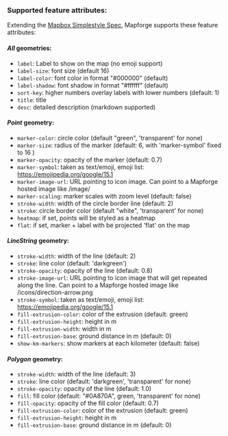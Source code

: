 ### Supported feature attributes:

Extending the [Mapbox Simplestyle Spec](https://github.com/mapbox/simplestyle-spec/tree/master/1.1.0), Mapforge supports these feature attributes:

#### *All* geometries:

* `label`: Label to show on the map (no emoji support)
* `label-size`: font size (default 16)
* `label-color`: font color in format "#000000" (default)
* `label-shadow`: font shadow in format "#ffffff" (default)
* `sort-key`: higher numbers overlay labels with lower numbers (default: 1)
* `title`: title
* `desc`: detailed description (markdown supported)

#### *Point* geometry:

* `marker-color`: circle color (default "green", 'transparent' for none)
* `marker-size`: radius of the marker (default: 6, with 'marker-symbol' fixed to 16 )
* `marker-opacity`: opacity of the marker (default: 0.7)
* `marker-symbol`: taken as text/emoji, emoji list: https://emojipedia.org/google/15.1
* `marker-image-url`: URL pointing to icon image. Can point to a Mapforge hosted image like /image/<id>
* `marker-scaling`: marker scales with zoom level (default: false)
* `stroke-width`: width of the circle border line (default: 2)
* `stroke`: circle border color (default "white", 'transparent' for none)
* `heatmap`: if set, points will be styled as a heatmap
* `flat`: if set, marker + label with be projected 'flat' on the map

#### *LineString* geometry:

* `stroke-width`: width of the line (default: 2)
* `stroke`: line color (default: 'darkgreen')
* `stroke-opacity`: opacity of the line (default: 0.8)
* `stroke-image-url`: URL pointing to icon image that will get repeated along the line. Can point to a Mapforge hosted image like /icons/direction-arrow.png
* `stroke-symbol`: taken as text/emoji, emoji list: https://emojipedia.org/google/15.1
* `fill-extrusion-color`: color of the extrusion (default: green)
* `fill-extrusion-height`: height in m
* `fill-extrusion-width`: width in m
* `fill-extrusion-base`: ground distance in m (default: 0)
* `show-km-markers`: show markers at each kilometer (default: false)

#### *Polygon* geometry:

* `stroke-width`: width of the line (default: 3)
* `stroke`: line color (default: 'darkgreen', 'transparent' for none)
* `stroke-opacity`: opacity of the line (default: 1.0)
* `fill`: fill color (default: "#0A870A", green, 'transparent' for none)
* `fill-opacity`: opacity of the fill color (default: 0.7)
* `fill-extrusion-color`: color of the extrusion (default: green)
* `fill-extrusion-height`: height in m
* `fill-extrusion-base`: ground distance in m (default: 0)
